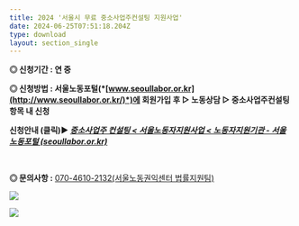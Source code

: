 ```yaml
---
title: 2024 '서울시 무료 중소사업주컨설팅 지원사업'
date: 2024-06-25T07:51:18.204Z
type: download
layout: section_single
---
```



<!--StartFragment-->

**◎ 신청기간 : 연 중**

**◎ 신청방법 : 서울노동포털(*[www.seoullabor.or.kr](http://www.seoullabor.or.kr/)*)에 회원가입 후 ▷ 노동상담 ▷ 중소사업주컨설팅 항목 내 신청**

**신청안내 (클릭)▶ *[중소사업주 컨설팅 < 서울노동자지원사업 < 노동자지원기관 - 서울노동포털 (seoullabor.or.kr)](https://www.seoullabor.or.kr/portal/cnts/selectContents.do?cntnts_id=A1000070)***

​

**◎ 문의사항 :** [070-4610-2132(서울노동권익센터 법률지원팀)](tel:070-4610-2132)

<!--EndFragment-->

![](/uploads/2024-서울시-중소사업주컨설팅-안내-웹포스터_페이지_1.jpg)

![](/uploads/2024-서울시-중소사업주컨설팅-안내-웹포스터_페이지_2.jpg)